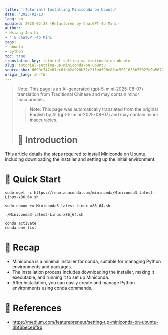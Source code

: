 ```yaml
---
title: '[Tutorial] Installing Miniconda on Ubuntu'
date: '2023-02-13'
lang: en
updated: 2025-02-28 (Refactored by ChatGPT-4o Mini)
author:
- Hsiang-Jen Li
- ' & ChatGPT-4o Mini'
tags:
- ubuntu
- python
toc: true
translation_key: tutorial-setting-up-miniconda-on-ubuntu
slug: tutorial-setting-up-miniconda-on-ubuntu
source_sha: 6699c747e01ec6fdb2a928b32c2f1ed598e88ac5011638b75027d9a567244a22
origin_lang: zh-TW
---
```


> Note: This page is an AI-generated (gpt-5-mini-2025-08-07) translation from Traditional Chinese and may contain minor inaccuracies.
> 
> > Note: This page was automatically translated from the original English by AI (gpt-5-mini-2025-08-07) and may contain minor inaccuracies.
> 
> # 📌 Introduction
This article details the steps required to install Miniconda on Ubuntu, including downloading the installer and setting up the initial environment.
<!-- more -->

# 🚀 Quick Start
```shell!
sudo wget -c https://repo.anaconda.com/miniconda/Miniconda3-latest-Linux-x86_64.sh
```

```shell!
sudo chmod +x Miniconda3-latest-Linux-x86_64.sh
```

```shell!
./Miniconda3-latest-Linux-x86_64.sh
```

```shell
conda activate
conda env list
```

# 🔁 Recap
- Miniconda is a minimal installer for conda, suitable for managing Python environments and packages.
- The installation process includes downloading the installer, making it executable, and running it to set up Miniconda.
- After installation, you can easily create and manage Python environments using conda commands.

# 🔗 References
- https://medium.com/featurepreneur/setting-up-miniconda-on-ubuntu-4bf6bece6f9b
